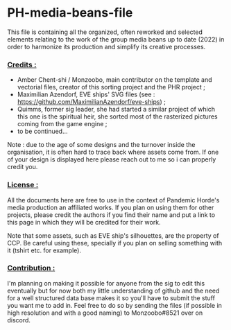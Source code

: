 # PH-media-beans-file
This file is containing all the organized, often reworked and selected elements relating to the work of the group media beans up to date (2022) in order to harmonize its production and simplify its creative processes.

<h3><ins>Credits :</ins></h3>


  - Amber Chent-shi / Monzoobo, main contributor on the template and vectorial files, creator of this sorting project and the PHR project ;
  - Maximilian Azendorf, EVE ships' SVG files (see : https://github.com/MaximilianAzendorf/eve-ships) ;
  - Quimms, former sig leader, she had started a similar project of which this one is the spiritual heir, she sorted most of the rasterized pictures coming from the game engine ;
  - to be continued...

Note : due to the age of some designs and the turnover inside the organisation, it is often hard to trace back where assets come from. If one of your design is displayed here please reach out to me so i can properly credit you.

<h3><ins>License :</ins></h3>

All the documents here are free to use in the context of Pandemic Horde's media production an affiliated works. If you plan on using them for other projects, please credit the authors if you find their name and put a link to this page in which they will be credited for their work.

Note that some assets, such as EVE ship's silhouettes, are the property of CCP. Be careful using these, specially if you plan on selling something with it (tshirt etc. for example).

<h3><ins>Contribution :</ins></h3>

I'm planning on making it possible for anyone from the sig to edit this eventually but for now both my little understanding of github and the need for a well structured data base makes it so you'll have to submit the stuff you want me to add in.
Feel free to do so by sending the files (if possible in high resolution and with a good naming) to Monzoobo#8521 over on discord.

